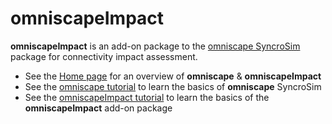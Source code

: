 # omniscapeImpact

**omniscapeImpact** is an add-on package to the [omniscape SyncroSim](https://github.com/ApexRMS/omniscape/) package for connectivity impact assessment.

* See the [Home page](https://apexrms.github.io/omniscape/) for an overview of **omniscape** & **omniscapeImpact**
* See the [omniscape tutorial](https://apexrms.github.io/omniscape/tutorials/omniscape) to learn the basics of **omniscape** SyncroSim
* See the [omniscapeImpact tutorial](https://apexrms.github.io/omniscape/tutorials/omniscapeImpact) to learn the basics of the **omniscapeImpact** add-on package
